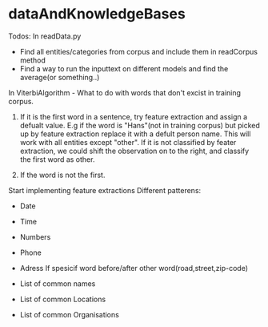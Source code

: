 dataAndKnowledgeBases
=====================

Todos:
In readData.py
- Find all entities/categories from corpus and include them in readCorpus method
- Find a way to run the inputtext on different models and find the average(or something..)

In ViterbiAlgorithm - What to do with words that don't excist in training corpus. 
1. If it is the first word in a sentence, try feature extraction and assign a defualt value. E.g if the word is "Hans"(not in training corpus) but picked up by feature extraction
replace it with a defult person name. This will work with all entities except "other". If it is not classified by feater extraction, we could shift the observation on to the right, and classify the first word as other.

2. If the word is not the first. 


Start implementing feature extractions 
Different patterens:
- Date
- Time
- Numbers
- Phone
- Adress 
If spesicif word before/after other word(road,street,zip-code)

- List of common names
- List of common Locations
- List of common Organisations



